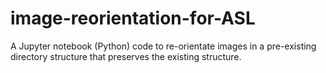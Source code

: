 # image-reorientation-for-ASL
A Jupyter notebook (Python) code to re-orientate images in a pre-existing directory structure that preserves the existing structure.
